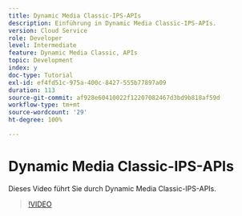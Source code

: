 ```yaml
---
title: Dynamic Media Classic-IPS-APIs
description: Einführung in Dynamic Media Classic-IPS-APIs.
version: Cloud Service
role: Developer
level: Intermediate
feature: Dynamic Media Classic, APIs
topic: Development
index: y
doc-type: Tutorial
exl-id: ef4fd51c-975a-400c-8427-555b77897a09
duration: 113
source-git-commit: af928e60410022f12207082467d3bd9b818af59d
workflow-type: tm+mt
source-wordcount: '29'
ht-degree: 100%

---
```


# Dynamic Media Classic-IPS-APIs

Dieses Video führt Sie durch Dynamic Media Classic-IPS-APIs.

>[!VIDEO](https://video.tv.adobe.com/v/335453?quality=12&learn=on)
